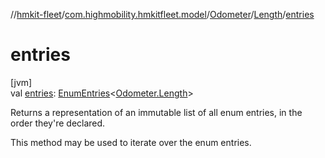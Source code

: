 //[hmkit-fleet](../../../../index.md)/[com.highmobility.hmkitfleet.model](../../index.md)/[Odometer](../index.md)/[Length](index.md)/[entries](entries.md)

# entries

[jvm]\
val [entries](entries.md): [EnumEntries](https://kotlinlang.org/api/latest/jvm/stdlib/kotlin-stdlib/kotlin.enums/-enum-entries/index.html)&lt;[Odometer.Length](index.md)&gt;

Returns a representation of an immutable list of all enum entries, in the order they're declared.

This method may be used to iterate over the enum entries.
